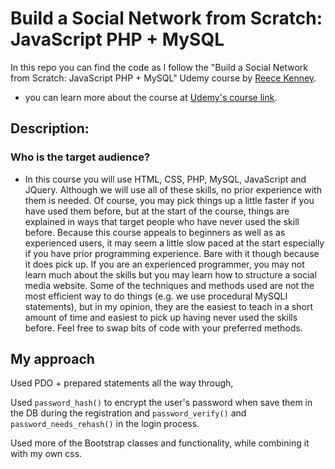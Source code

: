 # Build a Social Network from Scratch: JavaScript PHP + MySQL

In this repo you can find the code as I follow the "Build a Social Network from Scratch: JavaScript PHP + MySQL" Udemy course by [Reece Kenney][Reece Kenney].

- you can learn more about the course at [Udemy's course link][udemy link].

## Description:

### Who is the target audience?
- In this course you will use HTML, CSS, PHP, MySQL, JavaScript and JQuery. Although we will use all of these skills, no prior experience with them is needed. Of course, you may pick things up a little faster if you have used them before, but at the start of the course, things are explained in ways that target people who have never used the skill before. Because this course appeals to beginners as well as as experienced users, it may seem a little slow paced at the start especially if you have prior programming experience. Bare with it though because it does pick up. If you are an experienced programmer, you may not learn much about the skills but you may learn how to structure a social media website. Some of the techniques and methods used are not the most efficient way to do things (e.g. we use procedural MySQLI statements), but in my opinion, they are the easiest to teach in a short amount of time and easiest to pick up having never used the skills before. Feel free to swap bits of code with your preferred methods.


## My approach

Used PDO + prepared statements all the way through,

Used `password_hash()` to encrypt the user's password when save them in the DB during the registration and `password_verify()` and `password_needs_rehash()` in the login process.

Used more of the Bootstrap classes and functionality, while combining it with my own css.



[//]: # (These are reference links used in the body of this note and get stripped out when the markdown processor does its job. There is no need to format nicely because it shouldn't be seen. Thanks SO - http://stackoverflow.com/questions/4823468/store-comments-in-markdown-syntax)

   [Reece Kenney]: <https://www.udemy.com/user/reecekenney/>
   [udemy link]: <https://www.udemy.com/make-a-social-media-website/>
